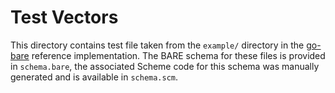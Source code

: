 # Test Vectors

This directory contains test file taken from the `example/` directory in
the [go-bare][go-bare sourcehut] reference implementation. The BARE
schema for these files is provided in `schema.bare`, the associated
Scheme code for this schema was manually generated and is available in
`schema.scm`.

[go-bare sourcehut]: https://sr.ht/~sircmpwn/go-bare/
